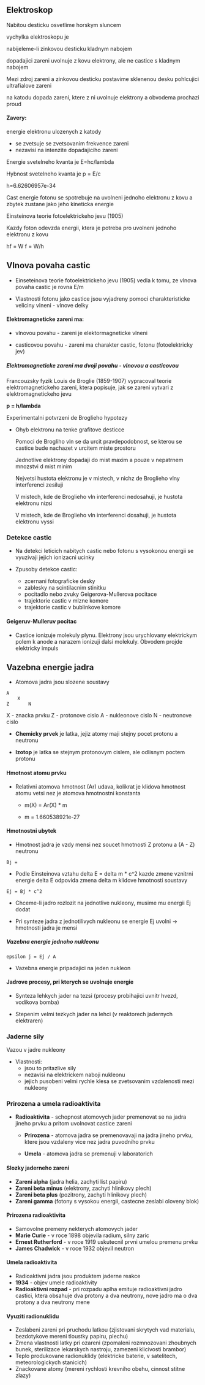 ## Elektroskop 

Nabitou desticku osvetlime horskym sluncem 

vychylka elektroskopu je

nabijeleme-li zinkovou desticku kladnym nabojem

dopadajici zareni uvolnuje z kovu elektrony, ale ne castice 
s kladnym nabojem

Mezi zdroj zareni a zinkovou desticku postavime sklenenou desku 
pohlcujici ultrafialove zareni 

na katodu dopada zareni, ktere z ni uvolnuje elektrony a obvodema prochazi proud


#### Zavery: 

energie elektronu ulozenych z katody
+ se zvetsuje se zvetsovanim frekvence zareni 
+ nezavisi na intenzite dopadajiciho zareni


Energie svetelneho kvanta je E=hc/lambda

Hybnost svetelneho kvanta je p = E/c

h=6.62606957e-34

Cast energie fotonu se spotrebuje na uvolneni jednoho elektronu z kovu a zbytek zustane jako jeho kineticka energie

Einsteinova teorie fotoelektrickeho jevu (1905)

Kazdy foton odevzda energii, ktera je potreba pro uvolneni jednoho elektronu z kovu

hf = W
f = W/h

## Vlnova povaha castic

+ Einseteinova teorie fotoelektrickeho jevu (1905) vedla k tomu, ze vlnova povaha castic je rovna E/m

+ Vlastnosti fotonu jako castice jsou vyjadreny pomoci charakteristicke veliciny vlneni - vlnove delky 


#### Elektromagneticke zareni ma:

+ vlnovou povahu - zareni je elektormagneticke vlneni

+ casticovou povahu - zareni ma charakter castic, fotonu (fotoelektricky jev)

##### Elektromagneticke zareni ma dvoji povahu - vlnovou a casticovou

Francouzsky fyzik Louis de Broglie (1859-1907) vypracoval teorie elektromagnetickeho zareni, ktera popisuje, jak se zareni vytvari z elektromagnetickeho jevu

<b>p = h/lambda</b>

Experimentalni potvrzeni de Broglieho hypotezy

+ Ohyb elektronu na tenke grafitove desticce

    Pomoci de Brogliho vln se da urcit pravdepodobnost, se kterou se castice bude nachazet v urcitem miste prostoru 

    Jednotlive elektrony dopadaji do mist maxim a pouze v nepatrnem mnozstvi d mist minim 

    Nejvetsi hustota elektronu je v mistech, v nichz de Broglieho vlny interferenci zesiluji

    V mistech, kde de Broglieho vln interferenci nedosahuji, je hustota elektronu nizsi

    V mistech, kde de Broglieho vln interferenci dosahuji, je hustota elektronu vyssi

### Detekce castic

+ Na detekci leticich nabitych castic nebo fotonu s vysokonou energii se vyuzivaji jejich ionizacni ucinky

+ Zpusoby detekce castic: 
    + zcernani fotograficke desky
    + zablesky na scintilacnim stinitku
    + pocitadlo nebo zvuky Geigerova-Mullerova pocitace
    + trajektorie castic v mlzne komore 
    + trajektorie castic v bublinkove komore

#### Geigeruv-Mulleruv pocitac 

+ Castice ionizuje molekuly plynu. Elektrony jsou urychlovany elektrickym polem k anode a narazem ionizuji dalsi molekuly. Obvodem projde elektricky impuls

## Vazebna energie jadra

+ Atomova jadra jsou slozene soustavy

```
A
    X
Z       N
```

X - znacka prvku
Z - protonove cislo
A - nukleonove cislo
N - neutronove cislo 

+ **Chemicky prvek** je latka, jejiz atomy maji stejny pocet protonu a neutronu

+ **Izotop** je latka se stejnym protonovym cislem, ale odlisnym poctem protonu

#### Hmotnost atomu prvku

+ Relativni atomova hmotnost (Ar) udava, kolikrat je klidova hmotnost atomu vetsi nez je atomova hmotnostni konstanta

    + m(X) = Ar(X) * m

    + m = 1.660538921e-27

#### Hmotnostni ubytek

+ Hmotnost jadra je vzdy mensi nez soucet hmotnosti Z protonu a (A - Z) neutronu

```
Bj = 
```

+ Podle Einsteinova vztahu delta E = delta m * c^2 kazde zmene vznitrni energie delta E odpovida zmena delta m klidove hmotnosti soustavy

```
Ej = Bj * c^2
```

+ Chceme-li jadro rozlozit na jednotlive nukleony, musime mu energii Ej dodat

+ Pri synteze jadra z jednotilivych nukleonu se energie Ej uvolni -> hmotnosti jadra je mensi

##### Vazebna energie jednoho nukleonu

```
epsilon j = Ej / A
```

+ Vazebna energie pripadajici na jeden nukleon

#### Jadrove procesy, pri kterych se uvolnuje energie

+ Synteza lehkych jader na tezsi (procesy probihajici uvnitr hvezd, vodikova bomba)

+ Stepenim velmi tezkych jader na lehci (v reaktorech jadernych elektraren)

### Jaderne sily

Vazou v jadre nukleony

+ Vlastnosti: 
    + jsou to pritazlive sily
    + nezavisi na elektrickem naboji nukleonu
    + jejich pusobeni velmi rychle klesa se zvetsovanim vzdalenosti mezi nukleony

### Prirozena a umela radioaktivita

+ **Radioaktivita** - schopnost atomovych jader premenovat se na jadra jineho prvku a pritom uvolnovat castice zareni

    + **Prirozena** - atomova jadra se premenovavaji na jadra jineho prvku, ktere jsou vzdaleny vice nez jadra puvodniho prvku

    + **Umela** - atomova jadra se premenuji v laboratorich 

#### Slozky jaderneho zareni

+ **Zareni alpha** (jadra helia, zachyti list papiru)
+ **Zareni beta minus** (elektrony, zachyti hlinikovy plech)
+ **Zareni beta plus** (pozitrony, zachyti hlinikovy plech)
+ **Zareni gamma** (fotony s vysokou energii, castecne zeslabi oloveny blok)

#### Prirozena radioaktivita

+ Samovolne premeny nekterych atomovych jader 
+ **Marie Curie** - v roce 1898 objevila radium, silny zaric 
+ **Ernest Rutherford** - v roce 1919 uskutecnil prvni umelou premenu prvku
+ **James Chadwick** - v roce 1932 objevil neutron

#### Umela radioaktivita

+ Radioaktivni jadra jsou produktem jaderne reakce 
+ **1934** - objev umele radioaktivity
+ **Radioaktivni rozpad** - pri rozpadu aplha emituje radioaktivni jadro castici, ktera obsahuje dva protony a dva neutrony, nove jadro ma o dva protony a dva neutrony mene

#### Vyuziti radionuklidu

+ Zeslabeni zareni pri pruchodu latkou (zjistovani skrytych vad materialu, bezdotykove mereni tloustky papiru, plechu)
+ Zmena vlastnosti latky pri ozareni (zpomaleni rozmnozovani zhoubnych bunek, sterilizace lekarskych nastroju, zamezeni klicivosti brambor)
+ Teplo produkovane radionuklidy (elektricke baterie, v satelitech, meteorologickych stanicich)
+ Znackovane atomy (mereni rychlosti krevniho obehu, cinnost stitne zlazy)

